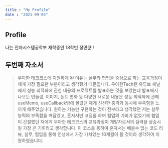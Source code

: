 ```yaml
---
title : "My Profile"
date : "2021-09-05"
---
```



## Profile

나는 전자시스템공학부 재학중인 18학번 정민쿤!!
## 두번째 자소서

>우아한 테크코스에 지원하게 된 이유는 실무와 협업을 중심으로 하는 교육과정이 제게 가장 필요한 부분이라고 생각했기 때문입니다. 우아한Tech란 유튜브 채널에서 성능 최적화에 관한 내용의 프로젝트를 발표하는 것을 보았는데 발표에서 나오는 번들링, 이미지, 폰트 변화 등 다양한 새로운 내용은 성능 최적화에 관해 useMemo, useCallback밖에 몰랐던 제게 신선한 충격과 동시에 부족함을 느끼게 해주었습니다. 원하는 기능만 구현하는 것이 전부라고 생각했던 저는 실무능력의 부족함을 깨달았고, 혼자서만 코딩을 하며 협업의 기회가 없었기에 협업이 간절했던 저에게 우아한 테크코스의 교육과정이 개발자로서의 실력을 상승시킬 가장 큰 기회라고 생각합니다. 이 코스를 통하여 혼자서는 배울수 없는 코드 리뷰, 실무, 협업을 통해 인생에서 가장 가치있는 10개월이 될 것이라 생각하여 지원하였습니다. 